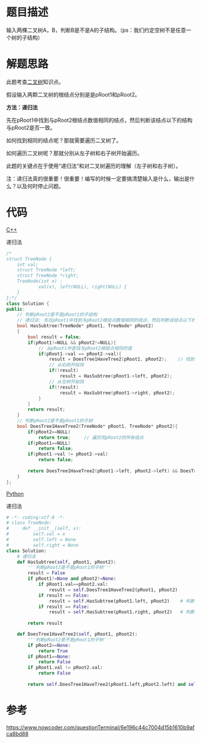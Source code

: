# 题目描述

输入两棵二叉树A，B，判断B是不是A的子结构。（ps：我们约定空树不是任意一个树的子结构）

# 解题思路

此题考查[二叉树](https://github.com/amusi/coding-note/blob/master/Coding%20Interviews/06_ConstructBinaryTree/Binarytree.md)知识点。

假设输入两颗二叉树的根结点分别是是pRoot1和pRoot2。

**方法：递归法**

先在pRoot1中找到与pRoot2根结点数值相同的结点，然后判断该结点以下的结构与pRoot2是否一致。

如何找到相同的结点呢？那就需要遍历二叉树了。

如何遍历二叉树呢？那就分别从左子树和右子树开始遍历。

此题的关键点在于使用“递归法”和对二叉树遍历的理解（左子树和右子树）。

注：递归法真的很重要！很重要！编写的时候一定要搞清楚输入是什么，输出是什么？以及何时停止问题。

# 代码

[C++](SubstructureInTree.cpp)

递归法

```c++
/*
struct TreeNode {
	int val;
	struct TreeNode *left;
	struct TreeNode *right;
	TreeNode(int x) :
			val(x), left(NULL), right(NULL) {
	}
};*/
class Solution {
public:
    // 判断pRoot2是不是pRoot1的子结构
    // 递归法: 先在pRoot1中找到与pRoot2根结点数值相同的结点，然后判断该结点以下的结构与pRoot2是否一致
    bool HasSubtree(TreeNode* pRoot1, TreeNode* pRoot2)
    {
        bool result = false;
        if(pRoot1!=NULL && pRoot2!=NULL){
            // 从pRoot1中查找与pRoot2根结点相同的值
            if(pRoot1->val == pRoot2->val){
                result = DoesTree1HaveTree2(pRoot1, pRoot2);    // 找到啦
                // 从右树开始找
                if(!result)
                    result = HasSubtree(pRoot1->left, pRoot2);
                // 从左树开始找
                if(!result)
                    result = HasSubtree(pRoot1->right, pRoot2);
            }
        }
        return result;
    }
    // 判断pRoot2是不是pRoot1的子树
    bool DoesTree1HaveTree2(TreeNode* pRoot1, TreeNode* pRoot2){
        if(pRoot2==NULL)
            return true;     // 遍历完pRoot2的所有结点
        if(pRoot1==NULL)
            return false;
        if(pRoot1->val != pRoot2->val)
            return false;
        
        return DoesTree1HaveTree2(pRoot1->left, pRoot2->left) && DoesTree1HaveTree2(pRoot1->right, pRoot2->right);
    }
};
```



[Python](SubstructureInTree.py)

递归法

```python
# -*- coding:utf-8 -*-
# class TreeNode:
#     def __init__(self, x):
#         self.val = x
#         self.left = None
#         self.right = None
class Solution:
    # 递归法
    def HasSubtree(self, pRoot1, pRoot2):
        '''判断pRoot2是不是pRoot1的子树'''
        result = False
        if pRoot1!=None and pRoot2!=None:
            if pRoot1.val==pRoot2.val:
                result = self.DoesTree1HaveTree2(pRoot1, pRoot2)
            if result == False:
                result = self.HasSubtree(pRoot1.left, pRoot2)    # 判断左子树
            if result == False:
                result = self.HasSubtree(pRoot1.right, pRoot2)   # 判断右子树
                
        return result

    def DoesTree1HaveTree2(self, pRoot1, pRoot2):
        '''判断pRoot2是不是pRoot1的子树'''
        if pRoot2==None:
            return True
        if pRoot1==None:
            return False
        if pRoot1.val != pRoot2.val:
            return False
        
        return self.DoesTree1HaveTree2(pRoot1.left,pRoot2.left) and self.DoesTree1HaveTree2(pRoot1.right,pRoot2.right)
```

# 参考

https://www.nowcoder.com/questionTerminal/6e196c44c7004d15b1610b9afca8bd88